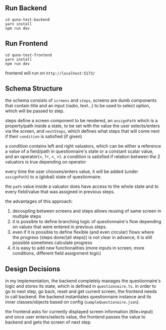 ## Run Backend

```
cd quno-test-backend
yarn install
npm run dev
```

## Run Frontend

```
cd quno-test-frontend
yarn install
npm run dev
```
frontend will run on `http://localhost:5173/`

## Schema Structure

the schema consists of `screens` and `steps`, screens are dumb components that contain title and an input (radio, text...) to be used to select option, which will be passed to step.

steps define a screen component to be rendered, an `assignPath` which is a property/path inside a state, to be set with the value the user selects/enters via the screen, and `nextSteps`, which defines what steps that will come next if their `condition` is satisfied (if given)

a condition contains left and right valuators, which can be either a reference a value of a field/path in questionnaire's state or a constant scalar value, and an operator(=, !=, <, >).
a condition is satisfied if relation between the 2 valuators is true depending on operator

every time the user chooses/enters value, it will be added (under `assignPath`) to a (global) state of questionnaire.

the `path` value inside a valuator does have access to the whole state and to every field/value that was assigned in previous steps.

the advantages of this approach:
1. decoupling between screens and steps allows reusing of same screen in multiple steps
2. it is possible to define branching logic of questionnaire's flow depending on values that were entered in previous steps.
3. even if it is possible to define flexible (and even circular) flows where the progress (steps done/(all steps)) is not clear in advance, it is still possible sometimes calculate progress
4. it is easy to add new functionalities (more inputs in screen, more conditions, different field assignment logic)


## Design Decisions

in my implementation, the backend completely manages the questionnaire's logic and stores its state, which is defined in `questionnaire.ts`.
in order to go to next step, go back, reset and get current screen, the frontend needs to call backend.
the backend instantiates questionnaire instance and its inner classes/objects based on config (`sampleQuestionaire.json`).

the frontend asks for currently displayed screen information (ttile+input) and once user enters/selects value, the frontend passes the value to backend and gets the screen of next step.
